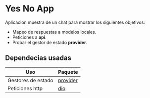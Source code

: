 # Yes No App
Aplicación muestra de un chat para mostrar los siguientes objetivos:
* Mapeo de respuestas a modelos locales.
* Peticiones a **api**.
* Probar el gestor de estado **provider**.

## Dependecias usadas

| Uso                  | Paquete                     |
|----------------------|-----------------------------|
| Gestores de estado   | [provider](https://pub.dev/packages/provider)
| Peticiones http      | [dio](https://pub.dev/packages/dio)